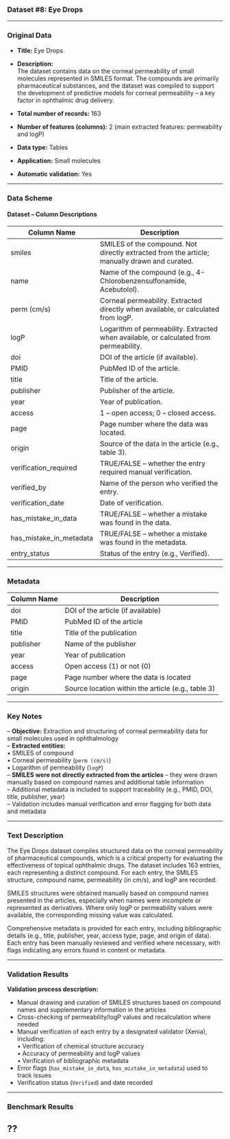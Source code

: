 
### Dataset #8: Eye Drops

---

### Original Data

- **Title:** Eye Drops  
- **Description:**  
  The dataset contains data on the corneal permeability of small molecules represented in SMILES format. The compounds are primarily pharmaceutical substances, and the dataset was compiled to support the development of predictive models for corneal permeability – a key factor in ophthalmic drug delivery.  

- **Total number of records:** 163  
- **Number of features (columns):** 2 (main extracted features: permeability and logP)  
- **Data type:** Tables  
- **Application:** Small molecules  
- **Automatic validation:** Yes  


---

### Data Scheme

#### Dataset – Column Descriptions

| Column Name            | Description                                                                                  |
|-------------------------|----------------------------------------------------------------------------------------------|
| smiles                  | SMILES of the compound. Not directly extracted from the article; manually drawn and curated. |
| name                    | Name of the compound (e.g., 4-Chlorobenzensulfonamide, Acebutolol).                         |
| perm (cm/s)             | Corneal permeability. Extracted directly when available, or calculated from logP.           |
| logP                    | Logarithm of permeability. Extracted when available, or calculated from permeability.       |
| doi                     | DOI of the article (if available).                                                          |
| PMID                    | PubMed ID of the article.                                                                   |
| title                   | Title of the article.                                                                       |
| publisher               | Publisher of the article.                                                                   |
| year                    | Year of publication.                                                                        |
| access                  | 1 – open access; 0 – closed access.                                                         |
| page                    | Page number where the data was located.                                                     |
| origin                  | Source of the data in the article (e.g., table 3).                                          |
| verification_required   | TRUE/FALSE – whether the entry required manual verification.                                |
| verified_by             | Name of the person who verified the entry.                                                  |
| verification_date       | Date of verification.                                                                       |
| has_mistake_in_data     | TRUE/FALSE – whether a mistake was found in the data.                                       |
| has_mistake_in_metadata | TRUE/FALSE – whether a mistake was found in the metadata.                                   |
| entry_status            | Status of the entry (e.g., Verified).                                                       |

---

### Metadata

| Column Name     | Description                                         |
|------------------|-----------------------------------------------------|
| doi              | DOI of the article (if available)                  |
| PMID             | PubMed ID of the article                           |
| title            | Title of the publication                           |
| publisher        | Name of the publisher                              |
| year             | Year of publication                                |
| access           | Open access (1) or not (0)                         |
| page             | Page number where the data is located              |
| origin           | Source location within the article (e.g., table 3) |

---

### Key Notes

– **Objective:** Extraction and structuring of corneal permeability data for small molecules used in ophthalmology  
– **Extracted entities:**  
  • SMILES of compound  
  • Corneal permeability (`perm (cm/s)`)  
  • Logarithm of permeability (`logP`)  
– **SMILES were not directly extracted from the articles** – they were drawn manually based on compound names and additional table information  
– Additional metadata is included to support traceability (e.g., PMID, DOI, title, publisher, year)  
– Validation includes manual verification and error flagging for both data and metadata

---

### Text Description

The Eye Drops dataset compiles structured data on the corneal permeability of pharmaceutical compounds, which is a critical property for evaluating the effectiveness of topical ophthalmic drugs. The dataset includes 163 entries, each representing a distinct compound. For each entry, the SMILES structure, compound name, permeability (in cm/s), and logP are recorded.  

SMILES structures were obtained manually based on compound names presented in the articles, especially when names were incomplete or represented as derivatives. Where only logP or permeability values were available, the corresponding missing value was calculated.  

Comprehensive metadata is provided for each entry, including bibliographic details (e.g., title, publisher, year, access type, page, and origin of data). Each entry has been manually reviewed and verified where necessary, with flags indicating any errors found in content or metadata.

---

### Validation Results

**Validation process description:**  
- Manual drawing and curation of SMILES structures based on compound names and supplementary information in the articles  
- Cross-checking of permeability/logP values and recalculation where needed  
- Manual verification of each entry by a designated validator (Xenia), including:  
  • Verification of chemical structure accuracy  
  • Accuracy of permeability and logP values  
  • Verification of bibliographic metadata  
- Error flags (`has_mistake_in_data`, `has_mistake_in_metadata`) used to track issues  
- Verification status (`Verified`) and date recorded  



---

### Benchmark Results

 ??
---
